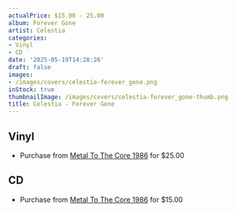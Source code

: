 ```yaml
---
actualPrice: $15.00 - 25.00
album: Forever Gone
artist: Celestia
categories:
- Vinyl
- CD
date: '2025-05-19T14:28:26'
draft: false
images:
- /images/covers/celestia-forever_gone.png
inStock: true
thumbnailImage: /images/covers/celestia-forever_gone-thumb.png
title: Celestia - Forever Gone
---
```


## Vinyl
* Purchase from [Metal To The Core 1986](https://metaltothecore1986.com/shop/celestia-forever-gone-12-lp-smoke/) for $25.00
## CD
* Purchase from [Metal To The Core 1986](https://metaltothecore1986.com/shop/celestia-forever-gone-digipak-cd/) for $15.00
